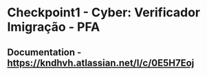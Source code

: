 # Checkpoint1 - Cyber: Verificador Imigração - PFA

## Documentation - https://kndhvh.atlassian.net/l/c/0E5H7Eoj
